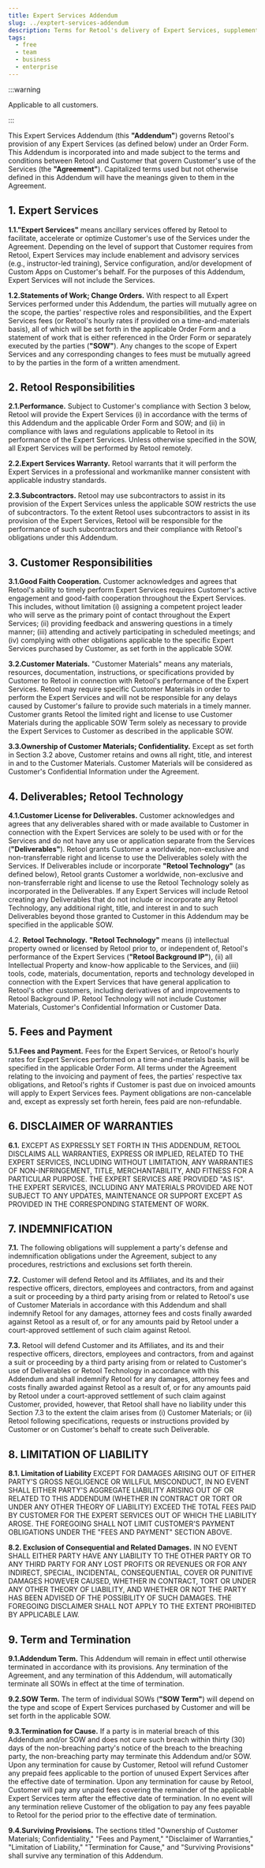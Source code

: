 ```yaml
---
title: Expert Services Addendum
slug: ../exptert-services-addendum
description: Terms for Retool's delivery of Expert Services, supplementing the main customer agreement.
tags:
  - free
  - team
  - business
  - enterprise
---
```


:::warning

Applicable to all customers.

:::

  This Expert Services Addendum (this **"Addendum"**) governs Retool's provision of any Expert Services (as defined
  below) under an Order Form. This Addendum is incorporated into and made subject to the terms and conditions
  between Retool and Customer that govern Customer's use of the Services (the **"Agreement"**). Capitalized terms
  used but not otherwise defined in this Addendum will have the meanings given to them in the Agreement.

## 1. Expert Services

**1.1."Expert  Services"**  means  ancillary  services  offered  by  Retool  to  facilitate,  accelerate  or  optimize
Customer's use of the Services under the Agreement. Depending on the level of support that Customer requires
from Retool, Expert Services may include enablement and advisory services (e.g., instructor-led training), Service
configuration, and/or development of Custom Apps on Customer's behalf. For the purposes of this Addendum,
Expert Services will not include the Services.

**1.2.Statements  of  Work;  Change  Orders.**  With  respect  to  all  Expert  Services  performed  under  this
Addendum, the parties will mutually agree on the scope, the parties' respective roles and responsibilities, and the
Expert Services fees (or Retool's hourly rates if provided on a time-and-materials basis), all of which will be set
forth in the applicable Order Form and a statement of work that is either referenced in the Order Form or
separately executed by the parties (**"SOW"**). Any changes to the scope of Expert Services and any corresponding
changes to fees must be mutually agreed to by the parties in the form of a written amendment.

## 2. Retool Responsibilities

**2.1.Performance.** Subject to Customer's compliance with Section 3 below, Retool will provide the Expert
Services (i) in accordance with the terms of this Addendum and the applicable Order Form and SOW; and (ii) in
compliance with laws and regulations applicable to Retool in its performance of the Expert Services. Unless
otherwise specified in the SOW, all Expert Services will be performed by Retool remotely.

**2.2.Expert Services Warranty.** Retool warrants that it will perform the Expert Services in a professional and
workmanlike manner consistent with applicable industry standards.

**2.3.Subcontractors.** Retool may use subcontractors to assist in its provision of the Expert Services unless the
applicable SOW restricts the use of subcontractors. To the extent Retool uses subcontractors to assist in its
provision of the Expert Services, Retool will be responsible for the performance of such subcontractors and their
compliance with Retool's obligations under this Addendum.

## 3. Customer Responsibilities

**3.1.Good Faith Cooperation.** Customer acknowledges and agrees that Retool's ability to timely perform
Expert  Services  requires  Customer's  active  engagement  and  good-faith  cooperation  throughout  the  Expert
Services. This includes, without limitation (i) assigning a competent project leader who will serve as the primary
point of contact throughout the Expert Services; (ii) providing feedback and answering questions in a timely
manner; (iii) attending and actively participating in scheduled meetings; and (iv) complying with other obligations
applicable to the specific Expert Services purchased by Customer, as set forth in the applicable SOW.

**3.2.Customer  Materials.**  "Customer  Materials"  means  any  materials,  resources,  documentation,
instructions, or specifications provided by Customer to Retool in connection with Retool's performance of the
Expert Services. Retool may require specific Customer Materials in order to perform the Expert Services and will
not be responsible for any delays caused by Customer's failure to provide such materials in a timely manner.
Customer grants Retool the limited right and license to use Customer Materials during the applicable SOW Term
solely as necessary to provide the Expert Services to Customer as described in the applicable SOW.

**3.3.Ownership of Customer Materials; Confidentiality.** Except as set forth in Section 3.2 above, Customer
retains  and owns all  right,  title,  and interest in and to the Customer Materials. Customer Materials will be
considered as Customer's Confidential Information under the Agreement.

## 4. Deliverables; Retool Technology

**4.1.Customer License for Deliverables.** Customer acknowledges and agrees that any deliverables shared
with or made available to Customer in connection with the Expert Services are solely to be used with or for the
Services  and  do  not have any use or application separate from the Services (**"Deliverables"**). Retool grants
Customer a worldwide, non-exclusive and non-transferrable right and license to use the Deliverables solely with
the Services.  If  Deliverables  include  or  incorporate  **"Retool  Technology"**  (as  defined below), Retool grants
Customer a worldwide, non-exclusive and non-transferrable right and license to use the Retool Technology solely
as incorporated in the Deliverables. If any Expert Services will include Retool creating any Deliverables that
do not include or incorporate any Retool Technology, any additional right, title, and interest in and to such
Deliverables beyond those granted to Customer in this Addendum may be specified in the applicable SOW.

4.2. **Retool Technology.** **"Retool Technology"** means (i) intellectual property owned or licensed by Retool
prior  to,  or  independent  of,  Retool's performance of the Expert Services (**"Retool Background IP"**), (ii) all
Intellectual Property and know-how applicable to the Services, and (iii) tools, code, materials, documentation,
reports and technology developed in connection with the Expert Services that have general application to Retool's
other customers, including derivatives of and improvements to Retool Background IP. Retool Technology will not
include Customer Materials, Customer's Confidential Information or Customer Data.

## 5. Fees and Payment

**5.1.Fees and Payment.** Fees for the Expert Services, or Retool's hourly rates for Expert Services performed on
a time-and-materials basis, will be specified in the applicable Order Form. All terms under the Agreement relating
to the invoicing and payment of fees,  the parties' respective tax obligations, and Retool's rights if Customer
is past due on invoiced amounts will apply to Expert Services fees. Payment obligations are non-cancelable and,
except as expressly set forth herein, fees paid are non-refundable.

## 6. DISCLAIMER OF WARRANTIES

**6.1.** EXCEPT  AS  EXPRESSLY  SET  FORTH  IN  THIS  ADDENDUM,  RETOOL  DISCLAIMS  ALL  WARRANTIES,
EXPRESS  OR  IMPLIED,  RELATED  TO  THE  EXPERT  SERVICES,  INCLUDING  WITHOUT  LIMITATION,  ANY
WARRANTIES OF NON-INFRINGEMENT, TITLE, MERCHANTABILITY, AND FITNESS FOR A PARTICULAR PURPOSE.
THE EXPERT SERVICES ARE PROVIDED "AS IS". THE EXPERT SERVICES, INCLUDING ANY MATERIALS PROVIDED
ARE  NOT  SUBJECT  TO  ANY  UPDATES,  MAINTENANCE  OR  SUPPORT  EXCEPT  AS  PROVIDED  IN  THE
CORRESPONDING STATEMENT OF WORK.

## 7. INDEMNIFICATION

**7.1.** The following obligations will supplement a party's defense and indemnification obligations under the
Agreement, subject to any procedures, restrictions and exclusions set forth therein.

**7.2.** Customer  will  defend  Retool  and  its  Affiliates,  and  its  and their respective officers, directors,
employees and contractors, from and against a suit or proceeding by a third party arising from or related to
Retool's use of Customer Materials in accordance with this Addendum and shall indemnify Retool for any
damages, attorney fees and costs finally awarded against Retool as a result of, or for any amounts paid by
Retool under a court-approved settlement of such claim against Retool.

**7.3.** Retool  will  defend  Customer  and  its  Affiliates,  and  its  and  their  respective  officers,  directors,
employees and contractors, from and against a suit or proceeding by a third party arising from or related to
Customer's use of Deliverables or Retool Technology in accordance with this Addendum and shall indemnify
Retool for any damages, attorney fees and costs finally awarded against Retool as a result of, or for any
amounts paid by Retool under a court-approved settlement of such claim against Customer,  provided,
however, that Retool shall have no liability under this Section 7.3 to the extent the claim arises from
(i) Customer Materials; or (ii) Retool following specifications, requests or instructions provided by
Customer or on Customer's behalf to create such Deliverable.

## 8. LIMITATION OF LIABILITY

**8.1. Limitation of Liability** EXCEPT  FOR  DAMAGES  ARISING  OUT  OF  EITHER  PARTY'S  GROSS  NEGLIGENCE  OR  WILLFUL
MISCONDUCT, IN NO EVENT SHALL EITHER PARTY'S AGGREGATE LIABILITY ARISING OUT OF OR RELATED TO
THIS ADDENDUM (WHETHER IN CONTRACT OR TORT OR UNDER ANY OTHER THEORY OF LIABILITY) EXCEED
THE TOTAL FEES PAID BY CUSTOMER FOR THE EXPERT SERVICES OUT OF WHICH THE LIABILITY AROSE. THE
FOREGOING  SHALL  NOT  LIMIT  CUSTOMER'S  PAYMENT OBLIGATIONS UNDER  THE  "FEES  AND PAYMENT"
SECTION ABOVE.

**8.2. Exclusion of Consequential and Related Damages.** IN NO EVENT SHALL EITHER PARTY HAVE ANY
LIABILITY TO THE OTHER PARTY OR TO ANY THIRD PARTY FOR ANY LOST PROFITS OR REVENUES OR FOR ANY
INDIRECT,  SPECIAL,  INCIDENTAL,  CONSEQUENTIAL,  COVER  OR  PUNITIVE  DAMAGES  HOWEVER  CAUSED,
WHETHER IN CONTRACT, TORT OR UNDER ANY OTHER THEORY OF LIABILITY, AND WHETHER OR NOT THE
PARTY HAS BEEN ADVISED OF THE POSSIBILITY OF SUCH DAMAGES. THE FOREGOING DISCLAIMER SHALL NOT
APPLY TO THE EXTENT PROHIBITED BY APPLICABLE LAW.

## 9. Term and Termination

**9.1.Addendum Term.** This Addendum will remain in effect until otherwise terminated in accordance with its
provisions.  Any  termination  of  the  Agreement,  and  any  termination  of this  Addendum,  will automatically
terminate all SOWs in effect at the time of termination.

**9.2.SOW Term.** The term of individual SOWs (**"SOW Term"**) will depend on the type and scope of Expert
Services purchased by Customer and will be set forth in the applicable SOW.

**9.3.Termination for Cause.** If a party is in material breach of this Addendum and/or SOW and does not cure
such breach within thirty (30) days of the non-breaching party's notice of the breach to the breaching party, the
non-breaching party may terminate this Addendum and/or SOW. Upon any termination for cause by Customer,
Retool will  refund Customer any prepaid fees applicable to the portion of unused Expert Services after the
effective  date  of termination. Upon any termination for cause by Retool, Customer will pay any unpaid fees
covering the remainder of the applicable Expert Services term after the effective date of termination. In no event
will any termination relieve Customer of the obligation to pay any fees payable to Retool for the period prior
to the effective date of termination.

**9.4.Surviving Provisions.** The sections titled "Ownership of Customer Materials; Confidentiality," "Fees and
Payment," "Disclaimer of Warranties," "Limitation of Liability," "Termination for Cause," and
"Surviving Provisions" shall survive any termination of this Addendum.